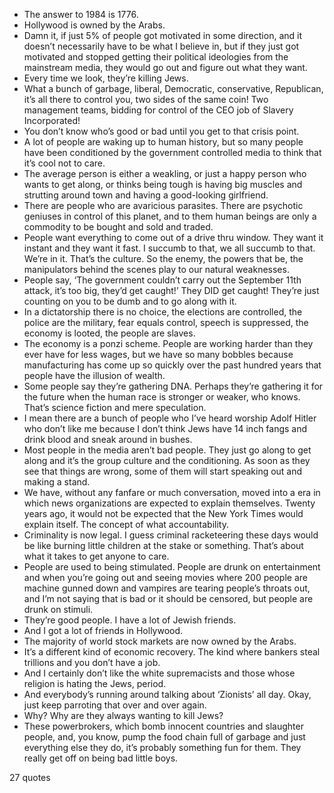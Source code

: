  - The answer to 1984 is 1776.
 - Hollywood is owned by the Arabs.
 - Damn it, if just 5% of people got motivated in some direction, and it doesn’t necessarily have to be what I believe in, but if they just got motivated and stopped getting their political ideologies from the mainstream media, they would go out and figure out what they want.
 - Every time we look, they’re killing Jews.
 - What a bunch of garbage, liberal, Democratic, conservative, Republican, it’s all there to control you, two sides of the same coin! Two management teams, bidding for control of the CEO job of Slavery Incorporated!
 - You don’t know who’s good or bad until you get to that crisis point.
 - A lot of people are waking up to human history, but so many people have been conditioned by the government controlled media to think that it’s cool not to care.
 - The average person is either a weakling, or just a happy person who wants to get along, or thinks being tough is having big muscles and strutting around town and having a good-looking girlfriend.
 - There are people who are avaricious parasites. There are psychotic geniuses in control of this planet, and to them human beings are only a commodity to be bought and sold and traded.
 - People want everything to come out of a drive thru window. They want it instant and they want it fast. I succumb to that, we all succumb to that. We’re in it. That’s the culture. So the enemy, the powers that be, the manipulators behind the scenes play to our natural weaknesses.
 - People say, ‘The government couldn’t carry out the September 11th attack, it’s too big, they’d get caught!’ They DID get caught! They’re just counting on you to be dumb and to go along with it.
 - In a dictatorship there is no choice, the elections are controlled, the police are the military, fear equals control, speech is suppressed, the economy is looted, the people are slaves.
 - The economy is a ponzi scheme. People are working harder than they ever have for less wages, but we have so many bobbles because manufacturing has come up so quickly over the past hundred years that people have the illusion of wealth.
 - Some people say they’re gathering DNA. Perhaps they’re gathering it for the future when the human race is stronger or weaker, who knows. That’s science fiction and mere speculation.
 - I mean there are a bunch of people who I’ve heard worship Adolf Hitler who don’t like me because I don’t think Jews have 14 inch fangs and drink blood and sneak around in bushes.
 - Most people in the media aren’t bad people. They just go along to get along and it’s the group culture and the conditioning. As soon as they see that things are wrong, some of them will start speaking out and making a stand.
 - We have, without any fanfare or much conversation, moved into a era in which news organizations are expected to explain themselves. Twenty years ago, it would not be expected that the New York Times would explain itself. The concept of what accountability.
 - Criminality is now legal. I guess criminal racketeering these days would be like burning little children at the stake or something. That’s about what it takes to get anyone to care.
 - People are used to being stimulated. People are drunk on entertainment and when you’re going out and seeing movies where 200 people are machine gunned down and vampires are tearing people’s throats out, and I’m not saying that is bad or it should be censored, but people are drunk on stimuli.
 - They’re good people. I have a lot of Jewish friends.
 - And I got a lot of friends in Hollywood.
 - The majority of world stock markets are now owned by the Arabs.
 - It’s a different kind of economic recovery. The kind where bankers steal trillions and you don’t have a job.
 - And I certainly don’t like the white supremacists and those whose religion is hating the Jews, period.
 - And everybody’s running around talking about ‘Zionists’ all day. Okay, just keep parroting that over and over again.
 - Why? Why are they always wanting to kill Jews?
 - These powerbrokers, which bomb innocent countries and slaughter people, and, you know, pump the food chain full of garbage and just everything else they do, it’s probably something fun for them. They really get off on being bad little boys.

27 quotes